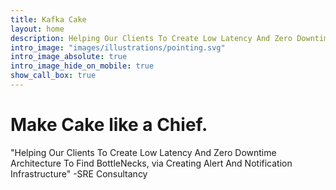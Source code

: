 ```yaml
---
title: Kafka Cake
layout: home
description: Helping Our Clients To Create Low Latency And Zero Downtime Architecture.
intro_image: "images/illustrations/pointing.svg"
intro_image_absolute: true
intro_image_hide_on_mobile: true
show_call_box: true
---
```


# Make Cake like a Chief.

"Helping Our Clients To Create Low Latency And Zero Downtime Architecture To Find BottleNecks,
 via Creating Alert And Notification Infrastructure" -SRE Consultancy
